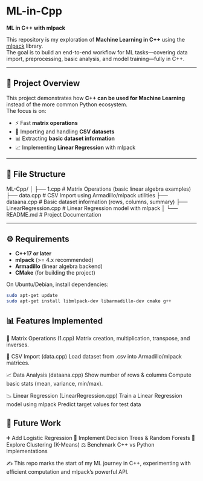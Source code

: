 # ML-in-Cpp

**ML in C++ with mlpack**

This repository is my exploration of **Machine Learning in C++** using the [mlpack](https://www.mlpack.org/) library.  
The goal is to build an end-to-end workflow for ML tasks—covering data import, preprocessing, basic analysis, and model training—fully in C++.

---

## 🚀 Project Overview

This project demonstrates how **C++ can be used for Machine Learning** instead of the more common Python ecosystem.  
The focus is on:

- ⚡ Fast **matrix operations**  
- 📂 Importing and handling **CSV datasets**  
- 📊 Extracting **basic dataset information**  
- 📈 Implementing **Linear Regression** with mlpack  

---

## 📂 File Structure

ML-Cpp/
│
├── 1.cpp # Matrix Operations (basic linear algebra examples)
├── data.cpp # CSV Import using Armadillo/mlpack utilities
├── dataana.cpp # Basic dataset information (rows, columns, summary)
├── LinearRegression.cpp # Linear Regression model with mlpack
│
└── README.md # Project Documentation


---

## ⚙️ Requirements

- **C++17 or later**  
- **mlpack** (>= 4.x recommended)  
- **Armadillo** (linear algebra backend)  
- **CMake** (for building the project)  

On Ubuntu/Debian, install dependencies:

```bash
sudo apt-get update
sudo apt-get install libmlpack-dev libarmadillo-dev cmake g++
```


## 📊 Features Implemented

🔢 Matrix Operations (1.cpp)
Matrix creation, multiplication, transpose, and inverses.

📂 CSV Import (data.cpp)
Load dataset from .csv into Armadillo/mlpack matrices.

📈 Data Analysis (dataana.cpp)
Show number of rows & columns
Compute basic stats (mean, variance, min/max).

📉 Linear Regression (LinearRegression.cpp)
Train a Linear Regression model using mlpack
Predict target values for test data

## 🔮 Future Work

➕ Add Logistic Regression
🌳 Implement Decision Trees & Random Forests
🎯 Explore Clustering (K-Means)
⚖️ Benchmark C++ vs Python implementations

✍️ This repo marks the start of my ML journey in C++, experimenting with efficient computation and mlpack’s powerful API.
